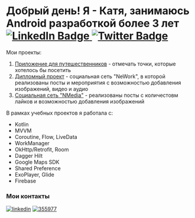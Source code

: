 <h1>Добрый день! Я - Катя, занимаюсь Android разработкой более 3 лет
<div id="badges">
  <a href="https://www.linkedin.com/in/kate-goldman-mobile-dev/">
    <img src="https://img.shields.io/badge/LinkedIn-blue?style=for-the-badge&logo=linkedin&logoColor=white" alt="LinkedIn Badge"/>
  </a>
  <a href="your-twitter-URL">
    <img src="https://img.shields.io/badge/Twitter-blue?style=for-the-badge&logo=twitter&logoColor=white" alt="Twitter Badge"/>
  </a>
 </div>
</h1>

 
Мои проекты:

1. [Приложение для путешественников](https://github.com/madness4love/MapMarker) - отмечать точки, которые хотелось бы посетить
2. [Дипломный проект](https://github.com/madness4love/NeWorkApp) - социальная сеть "NeWork", в которой реализованы посты и мероприятия с возможностью добавления изображений, видео и аудио
3. [Социальная сеть "NMedia"](https://github.com/madness4love/nmedia) - реализованы посты с количестовм лайков и возможностью добавления изображений

В рамках учебных проектов я работала с:
 - Kotlin
 - MVVM
 - Coroutine, Flow, LiveData
 - WorkManager
 - OkHttp/Retrofit, Room
 - Dagger Hilt
 - Google Maps SDK
 - Shared Preference
 - ExoPlayer, Glide
 - Firebase


### Мои контакты 
[![linkedin](https://user-images.githubusercontent.com/48094567/234381218-e1a83220-c512-4fdb-acad-95a4757bb9a1.png)](https://www.linkedin.com/in/ekaterina-zolotova-android-dev/) [![355977](https://user-images.githubusercontent.com/48094567/234381294-df200089-66e6-4583-a184-9790ad49380e.png)](https://t.me/akumakeito)
